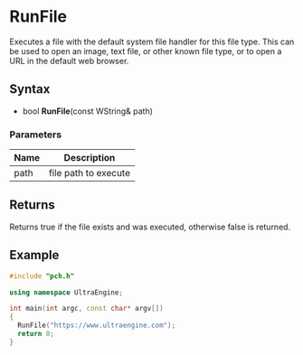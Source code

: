 # RunFile #
Executes a file with the default system file handler for this file type. This can be used to open an image, text file, or other known file type, or to open a URL in the default web browser.

## Syntax ##
- bool **RunFile**(const WString& path)

### Parameters ###
| Name | Description |
|---|---|
| path | file path to execute |

## Returns ##
Returns true if the file exists and was executed, otherwise false is returned.

## Example ##
```c++
#include "pch.h"

using namespace UltraEngine;

int main(int argc, const char* argv[])
{
  RunFile("https://www.ultraengine.com");
  return 0;
}

```
